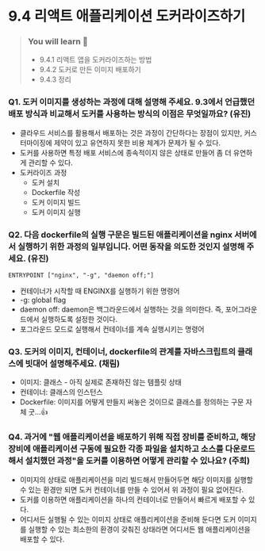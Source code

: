 # 9.4 리액트 애플리케이션 도커라이즈하기

> ### You will learn 📝
>
>- 9.4.1 리액트 앱을 도커라이즈하는 방법
>- 9.4.2 도커로 만든 이미지 배포하기
>- 9.4.3 정리

### Q1. 도커 이미지를 생성하는 과정에 대해 설명해 주세요. 9.3에서 언급했던 배포 방식과 비교해서 도커를 사용하는 방식의 이점은 무엇일까요? (유진)
- 클라우드 서비스를 활용해서 배포하는 것은 과정이 간단하다는 장점이 있지만, 커스터마이징에 제약이 있고 유연하지 못한 비용 체계가 문제가 될 수 있다.
- 도커를 사용하면 특정 배포 서비스에 종속적이지 않은 상태로 만들어 좀 더 유연하게 관리할 수 있다.
- 도커라이즈 과정
  - 도커 설치
  - Dockerfile 작성
  - 도커 이미지 빌드
  - 도커 이미지 실행

### Q2. 다음 dockerfile의 실행 구문은 빌드된 애플리케이션을 nginx 서버에서 실행하기 위한 과정의 일부입니다. 어떤 동작을 의도한 것인지 설명해 주세요. (유진)
`ENTRYPOINT ["nginx", "-g", "daemon off;"]`
- 컨테이너가 시작할 때 ENGINX를 실행하기 위한 명령어
- -g: global flag
- daemon off: daemon은 백그라운드에서 실행하는 것을 의미한다. 즉, 포어그라운드에서 실행하도록 설정한 것이다.
- 포그라운드 모드로 실행해서 컨테이너를 계속 실행시키는 명령어

### Q3. 도커의 이미지, 컨테이너, dockerfile의 관계를 자바스크립트의 클래스에 빗대어 설명해주세요. (채림)
- 이미지: 클래스 - 아직 실제로 존재하진 않는 템플릿 상태
- 컨테이너: 클래스의 인스턴스
- Dockerfile: 이미지를 어떻게 만들지 써놓은 것이므로 클래스를 정의하는 구문 자체
굿...👍

### Q4. 과거에 "웹 애플리케이션을 배포하기 위해 직접 장비를 준비하고, 해당 장비에 애플리케이션 구동에 필요한 각종 파일을 설치하고 소스를 다운로드해서 설치했던 과정"을 도커를 이용하면 어떻게 관리할 수 있나요? (주희)
- 이미지의 상태로 애플리케이션을 미리 빌드해서 만들어두면 해당 이미지를 실행할 수 있는 환경만 되면 도커 컨테이너를 만들 수 있어서 위 과정이 필요 없어진다.
- 도커를 이용하면 애플리케이션을 하나의 컨테이너로 만들어서 빠르게 배포할 수 있다.
- 어디서든 실행될 수 있는 이미지 상태로 애플리케이션을 준비해 둔다면 도커 이미지를 실행할 수 있는 최소한의 환경이 갖춰진 상태라면 어디서든 웹 애플리케이션을 배포할 수 있다.
